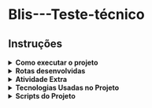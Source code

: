 # Blis---Teste-técnico

## Instruções

<details>
  <summary>
    <strong>Como executar o projeto</strong>
  </summary><br>

  1. Clone o repositório
    `
    git@github.com:JackS1o/Blis---Teste-t-cnico.git
    `
  2. Instale as dependências
    `
    npm install
    `
  3. Na raíz do projeto, execute o comando `docker-compose up --build` para subir o container da aplicação e do banco de dados. O servidor estará disponível na porta `3000`.

  4. Acesse o projeto em http://localhost:3000

  5. Dentro do container docker, execute o comando `npm run prisma:migrate` para migrar as tabelas do banco de dados.

  6. Execute o comando `npm test` para executar os testes unitários.

  7. Para parar o container, execute o comando `docker-compose down`.
</details>

<details>
  <summary>
    <strong>Rotas desenvolvidas</strong>
  </summary><br>
  
  - `POST /users` - Cria um novo usuário. O corpo da requisição deve conter o `name`, `birthdate`, `email` e `password` desejados. Exemplo de corpo de requisição:
  ```json
  {
    "name": "Jack",
    "birthdate": "2000-12-15",
    "email": "jack@gmail.com",
    "password": "123456789"
  }
  ```
  a resposta será um objeto com o seguinte formato:
  ```json
  {
    "message": "User created successfully"
  }
  ```

  - `POST /users/login` - Realiza o login de um usuário. O corpo da requisição deve conter o `email` e `password` que existam no banco de dados. O retorno dessa requisição tabém gera um `token`. Exemplo de corpo de requisição:
  ```json
  {
    "email": "jack@gmail.com",
    "password": "123456",
  }
  ```
  a resposta será um objeto com o seguinte formato:
  ```json
  {
    "message": "Login successful",
    "token": "eyJhbGciOiJIUzI1NiIsInR5cCI6IkpXVCJ9.eyJpZCI6ImI2NTQxMTU0LWJkNmQtNDgzNC04N2RlLTc0ZTQyMjczMmZiMCIsImVtYWlsIjoiamFja0BnbWFpbC5jb20iLCJpYXQiOjE3MzQzNTIxMDEsImV4cCI6MTczNDM1NTcwMX0.6dpuKRclgogXkKt6pGyVDG_zWv-pI6hnEKfLw_fssOg",
    "user": {
        "id": "b6541154-bd6d-4834-87de-74e422732fb0",
        "email": "jack@gmail.com",
        "name": "Jack"
    }
  }
  ```

  - `POST /users/documents` - Permite fazer o upload de um documento do usuário. O corpo da requisição deve conter o `name` do documento desejado. Exemplo de corpo de requisição:

  ![alt text](./README/image.png)

  a resposta será um objeto com o seguinte formato:

  ```json
  {
    "message": "Document created successfully",
    "document": {
        "id": "4c81e50d-5fdc-41b9-a3f7-0e2dd5be7a5d",
        "name": "teste",
        "url": "/uploads/1734352778796-648562658-test_document.pdf",
        "user_id": "b6541154-bd6d-4834-87de-74e422732fb0",
        "createdAt": "2024-12-16T12:39:38.800Z",
        "updatedAt": "2024-12-16T12:39:38.800Z"
    }
  }
  ```

  - `GET /uploads/document.pdf` - Rota estática que permite visualizar o documento do usuário. Exemplo de requisição:

  ```json
  /uploads/1734287051299-845511958-test_document.pdf
  ```

  - `POST /abilities` - Permite criar uma habilidade. O corpo da requisição deve conter o `name` da habilidade desejada. Exemplo de corpo de requisição:

  ```json
  {
    "name": "pedreiro"
  }
  ```

  a resposta será um objeto com o seguinte formato:

  ```json
  {
    "id": "5a93ad0b-781b-4c09-83ec-e46a70e3a31a",
    "name": "pedreiro",
    "active": true,
    "createdAt": "2024-12-16T12:42:47.453Z",
    "updatedAt": "2024-12-16T12:42:47.453Z"
  }
  ```

  - `PUT /abilities/:id` - Permite atualizar uma habilidade. O corpo da requisição deve conter o `active` da habilidade desejada. Exemplo de corpo de requisição:

  ```json
  {
    "active": true
  }
  ```
  a resposta será um objeto com o seguinte formato:

  ```json
  {
      "id": "5a93ad0b-781b-4c09-83ec-e46a70e3a31a",
      "name": "pedreiro",
      "active": true,
      "createdAt": "2024-12-16T12:42:47.453Z",
      "updatedAt": "2024-12-16T12:44:48.029Z"
  }
  ```

  - `POST /users/abilities` - Permite associar uma habilidade a um usuário. O corpo da requisição deve conter o `ability_id` e `years_experience` desejados. Exemplo de corpo de requisição:

  ```json
  {
    "ability": "pedreiro",
    "years_experience": 4
  }
  ```

  a resposta é um objeto com o seguinte formato:

  ```json
  {
    "message": "Ability added successfully"
  }
  ```

  - `DELETE /users/abilities` - Permite remover uma ou mais habilidades de um usuário. O corpo da requisição deve conter o `ability` desejado. Exemplo de corpo de requisição:

  ```json
  {
    "abilities": [
        "pedreiro",
        "padeiro"
    ]
  }
  ```
  a resposta é um objeto com o seguinte formato:

  ```json
  {
      "message": "Ability deleted successfully"
  }
  ```

  - `GET /users/abilities` - Permite obter as habilidades de um usuário de forma paginada e ordenada por ordem de criação decrescente. A url da requisição deve conter o `page` e `limit` desejados. Exemplo de url de requisição:

  ```json
    "/users/abilities?page=1&limit=10"
  ```

  a resposta é um objeto com o seguinte formato:

  ```json
  {
    "count": 1,
    "rows": [
        {
            "user_id": "b6541154-bd6d-4834-87de-74e422732fb0",
            "name": "Jack",
            "email": "jack@gmail.com",
            "birthdate": "2000-12-15T00:00:00.000Z",
            "ability": "pedreiro",
            "years_experience": 4,
            "profilePicture": "https://images.dog.ceo/breeds/terrier-scottish/n02097298_9085.jpg"
        }
    ]
  }
  ```
</details>

<details>
    <summary>
      <strong>Atividade Extra</strong>
    </summary><br>

  Atividade extra desenvolvida foi usar a API `https://dog.ceo/api/breeds/image/random` para obter uma imagem de cachorro aleatória e adiciona-la ao perfil do usuário ao criar um novo usuário.
  Essa imagem de cachorro foi adicionada ao banco de dados na tablea `dog_profile_pictures`.

  No retorno da rota - `GET /users/abilities` - foi adicionado o campo `profilePicture` com o link da imagem do cachorro.

  ```json
  {
    "count": 1,
    "rows": [
        {
            "user_id": "b6541154-bd6d-4834-87de-74e422732fb0",
            "name": "Jack",
            "email": "jack@gmail.com",
            "birthdate": "2000-12-15T00:00:00.000Z",
            "ability": "pedreiro",
            "years_experience": 4,
            "profilePicture": "https://images.dog.ceo/breeds/terrier-scottish/n02097298_9085.jpg"
        }
    ]
  }
  ```

</details>

<details>
  <summary>
    <strong>Tecnologias Usadas no Projeto</strong>
  </summary><br>

  - TypeScript
  - Node.js
  - Express
  - Prisma
  - MySQL
  - Docker
  - Docker-Compose
  - Joi
  - Argon2
  - axios
  - dotenv
  - Multer
  - jsonwebtoken
</details>

<details>
  <summary>
    <strong>Scripts do Projeto</strong>
  </summary><br>

  - `docker-compose up --build` - Subir o container da aplicação e do banco de dados.
  - `npm run dev` - Subir o servidor local.
  - `npm run prisma:migrate` - Migrar as tabelas do banco de dados.
  - `npm run format` - Formatar o código.
  - `npm run build` - Compilar o código typescript para o javascript.
  - `npm test` - Executar os testes unitários.
</details>
